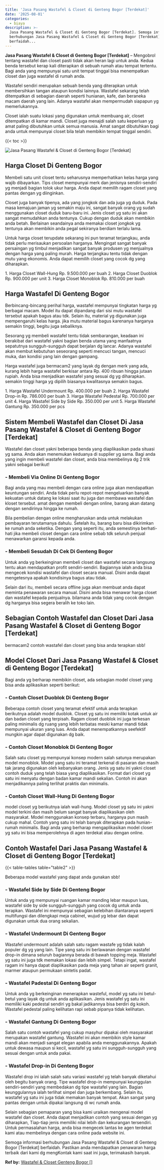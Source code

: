 ```yaml
---
title: 'Jasa Pasang Wastafel & Closet di Genteng Bogor [Terdekat]'
date: '2025-08-01'
categories:
  - biaya
description: >-
  Jasa Pasang Wastafel & Closet di Genteng Bogor [Terdekat]. Semoga informasi
  berhubungan Jasa Pasang Wastafel & Closet di Genteng Bogor [Terdekat]
  berfaidah...
---
```


**Jasa Pasang Wastafel & Closet di Genteng Bogor \[Terdekat\]** – Mengobrol tentang wastafel dan closet pasti tidak akan heran lagi untuk anda. Kedua benda tersebut kerap kali diterapkan di sebuah rumah atau tempat tertentu. Bagi anda yang mempunyai satu unit tempat tinggal bisa menempatkan closet dan juga wastafel di rumah anda.

Wastafel sendiri merupakan sebuah benda yang diterapkan untuk membersihkan tangan ataupun kondisi lainnya. Wastafel sekarang telah ditempatkan di sebagian daerah seperti hunianan, kafe, dan beraneka macam daerah yang lain. Adanya wastafel akan mempermudah siapapun yg memerlukannya.

Closet ialah suatu lokasi yang digunakan untuk membuang air, closet ditempatkan di kamar mandi. Closet juga menajdi salah satu keperluan yg amat paling dibutuhkan untuk semua manusia. Amat sangat dibutuhkan bagi anda untuk mempunyai closet bila telah membikin tempat tinggal sendiri.

{{< toc >}}

![Jasa Pasang Wastafel & Closet di Genteng Bogor [Terdekat]](/images/wastafel-closet-murah62.png)

## Harga Closet Di Genteng Bogor

Membeli satu unit closet tentu seharusnya memperhatikan kelas harga yang wajib dibayarkan. Tips closet mempunyai merk dan jenisnya sendiri-sendiri yg menjadi bagian tolok ukur harga. Anda dapat memilih ragam closet yang pantas dengan yg diinginkan.

Closet juga banyak tipenya, ada yang jongkok dan ada juga yg duduk. Pada masa kemajuan jaman yg semakin maju ini, sangat banyak orang yg sudah menggunakan closet duduk baru-baru ini. Jenis closet yg satu ini akan sangat memudahkan anda tentunya. Cukup dengan duduk akan membikin anda betah. Berlainan seandainya anda memakai closet jongkok yg tentunya akan membikin anda pegal sekiranya berdiam terlalu lama.

Untuk harga closet terupdate sekarang ini pun teramat terjangkau, anda tidak perlu merisaukan persoalan harganya. Mengingat sangat banyak persaingan yg timbul menjadikan sangat banyak produsen yg menjualnya dengan harga yang paling murah. Harga terjangkau tentu tidak dengan mutu yang ekonomis. Anda dapat memilih closet yang cocok dg yang diharapkan.

1\. Harga Closet Wall-Hung Rp. 9.500.000 per buah 2. Harga Closet Duoblok Rp. 900.000 per unit 3. Harga Closet Monoblok Rp. 810.000 per buah

## Harga Wastafel Di Genteng Bogor

Berbincang-bincang perihal harga, wastafel mempunyai tingkatan harga yg berbagai macam. Model itu dapat dipandang dari sisi mutu wastafel tersebut apakah bagus atau tdk. Selain itu, material yg digunakan juga mempengaruhi kelas harga. jika mutu material bagus karenanya harganya semakin tinggi, begitu juga sebaliknya.

Sesorang yg membeli wastafel tentu tidak sembarangan, keadaan ini berakibat dari wastafel yakni bagian benda utama yang manfaatnya sepatutnya sungguh-sungguh dapat berjalan dg lancar. Adanya wastafel akan membut kebutuhan seseorang seperti mencuci tangan, mencuci muka, dan kondisi yang lain dengan gampang.

Harga wastafel juga bermacam2 yang layak dg dengan merk yang ada, kurang lebih harga wastafel berkisar antara Rp. 400 ribuan hingga jutaan rupiah. Anda bisa menjadikan wastafel yang sesuai dg yg diharapkan. semakin tinggi harga yg dipilih biasanya kwalitasnya semakin bagus.

1\. Harga Wastafel Undermount Rp. 400.000 per buah 2. Harga Wastafel Drop-in Rp. 786.000 per buah 3. Harga Wastafel Pedestal Rp. 700.000 per unit 4. Harga Wastafel Side by Side Rp. 350.000 per unit 5. Harga Wastafel Gantung Rp. 350.000 per pcs

## Sistem Membeli Wastafel dan Closet Di Jasa Pasang Wastafel & Closet di Genteng Bogor \[Terdekat\]

Wastafel dan closet yakni beberapa benda yang diaplikasikan pada situasi yg sama. Anda akan menemukan keduanya di supplier yg sama. Bagi anda yang ingin membeli wastafel dan closet, anda bisa membelinya dg 2 trik yakni sebagai berikut!

### \- Membeli Via Online Di Genteng Bogor

Bagi anda yang mau membeli dengan cara online juga akan mendapatkan keuntungan sendiri. Anda tidak perlu repot-repot mengeluarkan banyak kekuatan untuk datang ke lokasi saat itu juga dan membawa wastafel dan kloset tersebut. amat dengan membeli dengan online, barang akan datang dengan sendirinya hingga ke rumah.

Bila pembelian dengan online mengharuskan anda untuk melakukan pembayaran terutamanya dahulu. Setelah itu, barang baru bisa dikirimkan ke rumah anda seketika. Dengan yang seperti itu, anda semestinya berhati-hati jika membeli closet dengan cara online sebab tdk seluruh penjual menawarkan garansi kepada anda.

### \- Membeli Sesudah Di Cek Di Genteng Bogor

Untuk anda yg berkeinginan membeli closet dan wastafel secara langsung tentu akan mendapatkan profit sendiri-sendiri. Bagiannya ialah anda bisa mengecek kondisi wastafel dan closet secara manual. Disini anda dapat mengetesnya apakah kondisinya bagus atau tidak.

Selain dari itu, membeli secara offline juga akan membuat anda dapat meminta penawaran secara manual. Disini anda bisa menawar harga closet dan wastafel kepada penjualnya. bilamana anda tidak yang cocok dengan dg harganya bisa segera beralih ke toko lain.

## Sebagian Contoh Wastafel dan Closet Dari Jasa Pasang Wastafel & Closet di Genteng Bogor \[Terdekat\]

bermacam2 contoh wastafel dan closet yang bisa anda terapkan sbb!

## Model Closet Dari Jasa Pasang Wastafel & Closet di Genteng Bogor \[Terdekat\]

Bagi anda yg berharap membikin closet, ada sebagian model closet yang bisa anda aplikasikan seperti berikut:

### \- Contoh Closet Duoblok Di Genteng Bogor

Beberapa contoh closet yang teramat efektif untuk anda terapkan berikutnya adalah model duoblok. Closet yg satu ini memiliki kotak untuk air dan badan closet yang terpisah. Ragam closet duoblok ini juga terkesan paling minimalis dg ruang yang lebih terbatas meski kamar mandi tidak mempunyai ukuran yang luas. Anda dapat menempatkannya seefektif mungkin agar dapat digunakan dg baik.

### \- Contoh Closet Monoblok Di Genteng Bogor

Salah satu closet yg mempunyai konsep modern salah satunya merupakan model monoblok. Model yang satu ini teramat terkenal di pasaran dan masih tak jarang digunakan oleh kebanyakan orang. Jenis yg satu ini yakni closet contoh duduk yang telah biasa yang diaplikasikan. Format dari closet yg satu ini menyatu dengan badan kamar mandi sekalian. Contoh ini akan menjadikannya paling terlihat praktis dan minimalis.

### \- Contoh Closet Wall-Hung Di Genteng Bogor

model closet yg berikutnya ialah wall-hung. Model closet yg satu ini yakni model terkini dan masih belum sangat banyak diaplikasikan oleh masyarakat. Model menggunakan konsep terbaru, harganya pun masih cukup mahal. Contoh yang satu ini telah banyak diterapkan pada hunian-rumah minimalis. Bagi anda yang berharap mengaplikasikan model closet yg satu ini bisa memperolehnya di agen terdekat atau dengan online.

## Contoh Wastafel Dari Jasa Pasang Wastafel & Closet di Genteng Bogor \[Terdekat\]

{{< table-tables table="table2" >}}

Beberapa model wastafel yang dapat anda gunakan sbb!

### \- Wastafel Side by Side Di Genteng Bogor

Untuk anda yg mempunyai ruangan kamar manding lebar maupun luas, wastafel side by side sungguh-sungguh yang cocok dg untuk anda terapkan. Wastafel ini mempunyai sebagian kelebihan diantaranya seperti multifungsi dan dilengkapi meja cabinet, wujud yg lebar dan dapat digunakan untuk dua orang sekalian.

### \- Wastafel Undermount Di Genteng Bogor

Wastafel undermount adalah salah satu ragam wastafe yg tidak kalah populer dg yg yang lain. Tipe yang satu ini berlawanan dengan wastafel drop-in dimana seluruh bagiannya berada di bawah topping meja. Wastafel yg satu ini juga tdk memakan lokasi dan lebih simpel. Tetapi ingat, wastafel ragam ini hanya dapat diaplikasikan pada meja yang tahan air seperti granit, marmer ataupun permukaan sintetis padat.

### \- Wastafel Padestal Di Genteng Bogor

Untuk anda yg berkeinginan menerapkan wasteful, model yg satu ini betul-betul yang layak dg untuk anda aplikasikan. Jenis wastafel yg satu ini memiliki kaki pedestal sendiri yg bakal jadikannya bisa berdiri dg kokoh. Wastafel pedestal paling kelihatan rapi sebab pipanya tidak kelihatan.

### \- Wastafel Gantung Di Genteng Bogor

Salah satu contoh wastafel yang cukup masyhur dipakai oleh masyarakat merupakan wastafel gantung. Wastafel ini akan membikin style kamar mandi akan menjadi sangat elegan apabila anda menggunakannya. Apakah untuk dewasa maupun si kecil, wastafel yg satu ini sungguh-sungguh yang sesuai dengan untuk anda pakai.

### \- Wastafel Drop-in Di Genteng Bogor

Wastafel drop ini ialah salah satu variasi wastafel yg telah banyak diketahui oleh begitu banyak orang. Tipe wastafel drop-in mempunyai keunggulan sendiri-sendiri yang membedakan dg tipe wastafel yang lain. Bagian keunggulannya ialah terlihat simpel dan juga berkembang. Selain itu, wastafel yg satu ini juga tidak memakan banyak tempat. Akan sangat yang pantas dengan untuk dipakai langsung di wc rumah anda.

Selain sebagian pemaparan yang bisa kami uraikan mengenai model wastafel dan closet. Anda dapat menjadikan contoh yang sesuai dengan yg diharapkan, Tiap-tiap jenis memiliki nilai lebih dan kekurangan tersendiri. Untuk permasalahan harga, anda bisa mengecek lantas ke agen terdekat kami atau membelinya dengan cara online pada website ini.

Semoga informasi berhubungan Jasa Pasang Wastafel & Closet di Genteng Bogor \[Terdekat\] berfaidah. Pastikan anda mendapatkan penawaran harga terbaik dari kami dg mengKontak kami saat ini juga, terimakasih banyak.

**Ref by:** [Wastafel & Closet Genteng Bogor []](https://id.wikipedia.org/wiki/Wastafel)
